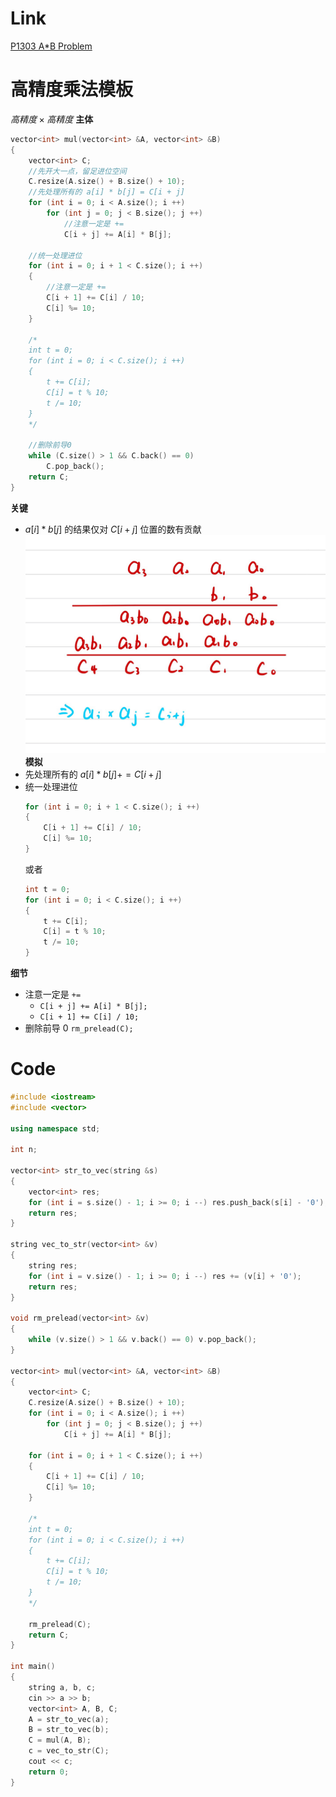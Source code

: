 # Link
[P1303 A*B Problem](https://www.luogu.com.cn/problem/P1303)

# 高精度乘法模板
$高精度 \times  高精度$
**主体**
```cpp
vector<int> mul(vector<int> &A, vector<int> &B)
{
    vector<int> C;
    //先开大一点，留足进位空间
    C.resize(A.size() + B.size() + 10);
    //先处理所有的 a[i] * b[j] = C[i + j]
    for (int i = 0; i < A.size(); i ++)
        for (int j = 0; j < B.size(); j ++)
            //注意一定是 +=
            C[i + j] += A[i] * B[j];
    
    //统一处理进位
    for (int i = 0; i + 1 < C.size(); i ++)
    {
        //注意一定是 +=
        C[i + 1] += C[i] / 10;
        C[i] %= 10;
    }
    
    /*
    int t = 0;
    for (int i = 0; i < C.size(); i ++)
    {
        t += C[i];
        C[i] = t % 10;
        t /= 10;
    }
    */
    
    //删除前导0
    while (C.size() > 1 && C.back() == 0) 
        C.pop_back();
    return C;
}
```
**关键**
- $a[i]*b[j]$ 的结果仅对 $C[i + j]$ 位置的数有贡献
  ![](media/16572758454633.jpg)
**模拟**
- 先处理所有的 $a[i]*b[j]+=C[i + j]$
- 统一处理进位 
  ```cpp
  for (int i = 0; i + 1 < C.size(); i ++)
  {
      C[i + 1] += C[i] / 10;
      C[i] %= 10;
  }
  ```
  或者
  ```cpp
  int t = 0;
  for (int i = 0; i < C.size(); i ++)
  {
      t += C[i];
      C[i] = t % 10;
      t /= 10;
  }
  ```
**细节**
- 注意一定是 `+=`
  - `C[i + j] += A[i] * B[j];`
  - `C[i + 1] += C[i] / 10;`
- 删除前导 $0$
  `rm_prelead(C);`
  
# Code
```cpp
#include <iostream>
#include <vector>

using namespace std;

int n;

vector<int> str_to_vec(string &s)
{
    vector<int> res;
    for (int i = s.size() - 1; i >= 0; i --) res.push_back(s[i] - '0');
    return res;
}

string vec_to_str(vector<int> &v)
{
    string res;
    for (int i = v.size() - 1; i >= 0; i --) res += (v[i] + '0');
    return res;
}

void rm_prelead(vector<int> &v)
{
    while (v.size() > 1 && v.back() == 0) v.pop_back();
}

vector<int> mul(vector<int> &A, vector<int> &B)
{
    vector<int> C;
    C.resize(A.size() + B.size() + 10);
    for (int i = 0; i < A.size(); i ++)
        for (int j = 0; j < B.size(); j ++)
            C[i + j] += A[i] * B[j];

    for (int i = 0; i + 1 < C.size(); i ++)
    {
        C[i + 1] += C[i] / 10;
        C[i] %= 10;
    }
    
    /*
    int t = 0;
    for (int i = 0; i < C.size(); i ++)
    {
        t += C[i];
        C[i] = t % 10;
        t /= 10;
    }
    */

    rm_prelead(C);
    return C;
}

int main()
{
    string a, b, c;
    cin >> a >> b;
    vector<int> A, B, C;
    A = str_to_vec(a);
    B = str_to_vec(b);
    C = mul(A, B);
    c = vec_to_str(C);
    cout << c;
    return 0;
}
```